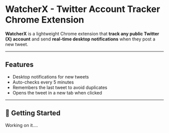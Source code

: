 # WatcherX - Twitter Account Tracker Chrome Extension

**WatcherX** is a lightweight Chrome extension that **track any public Twitter (X) account** and send **real-time desktop notifications** when they post a new tweet.

---

## Features

- Desktop notifications for new tweets
- Auto-checks every 5 minutes
- Remembers the last tweet to avoid duplicates
- Opens the tweet in a new tab when clicked

---

## 🚀 Getting Started
Working on it....

